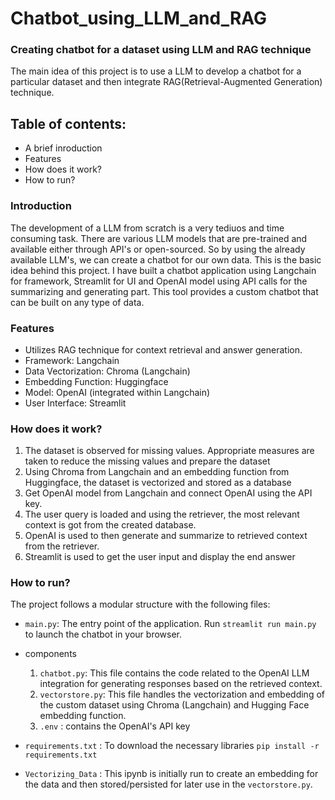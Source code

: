 # Chatbot_using_LLM_and_RAG
### Creating chatbot for a dataset using LLM and RAG technique

The main idea of this project is to use a LLM to develop a chatbot for a particular dataset and then integrate RAG(Retrieval-Augmented Generation) technique.


## Table of contents:
- A brief inroduction
- Features
- How does it work?
- How to run?

### Introduction
The development of a LLM from scratch is a very tediuos and time consuming task. There are various LLM models that are pre-trained and available either through API's or open-sourced. So by using the already available LLM's, we can create a chatbot for our own data. This is the basic idea behind this project. I have built a chatbot application using Langchain for framework, Streamlit for UI and OpenAI model using API calls for the summarizing and generating part. This tool provides a custom chatbot that can be built on any type of data. 

### Features
- Utilizes RAG technique for context retrieval and answer generation.
- Framework: Langchain
- Data Vectorization: Chroma (Langchain)
- Embedding Function: Huggingface
- Model: OpenAI (integrated within Langchain)
- User Interface: Streamlit

### How does it work?
1. The dataset is observed for missing values. Appropriate measures are taken to reduce the missing values and prepare the dataset
2. Using Chroma from Langchain and an embedding function from Huggingface, the dataset is vectorized and stored as a database
3. Get OpenAI model from Langchain and connect OpenAI using the API key.
4. The user query is loaded and using the retriever, the most relevant context is got from the created database.
5. OpenAI is used to then generate and summarize to retrieved context from the retriever.
6. Streamlit is used to get the user input and display the end answer

### How to run?
The project follows a modular structure with the following files:

- `main.py`: The entry point of the application. Run `streamlit run main.py` to launch the chatbot in your browser.
- components
  1. `chatbot.py`: This file contains the code related to the OpenAI LLM integration for generating responses based on the retrieved context.
  2. `vectorstore.py`: This file handles the vectorization and embedding of the custom dataset using Chroma (Langchain) and Hugging Face embedding function.
  3. `.env` : contains the OpenAI's API key

- `requirements.txt` : To download the necessary libraries `pip install -r requirements.txt`
- `Vectorizing_Data` : This ipynb is initially run to create an embedding for the data and then stored/persisted for later use in the `vectorstore.py`.








